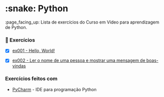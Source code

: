 <h1>:snake: Python</h1>

<p>:page_facing_up: Lista de exercícios do Curso em Vídeo para aprendizagem de Python.</p>

### :pushpin: Exercícios

- [x] <a href="https://github.com/naycorrea/PythonExercicios/blob/master/ex001.py" rel="nofollow">ex001 - Hello, World!</a>
- [x] <a href="https://github.com/naycorrea/PythonExercicios/blob/master/ex002.py" rel="nofollow">ex002 - Ler o nome de uma pessoa e mostrar uma mensagem de boas-vindas</a>




### Exercícios feitos com

<ul>
   <li> <a href="https://www.jetbrains.com/pt-br/pycharm/" rel="nofollow">PyCharm</a>
	   - IDE para programação Python
   </li>
</ul>
